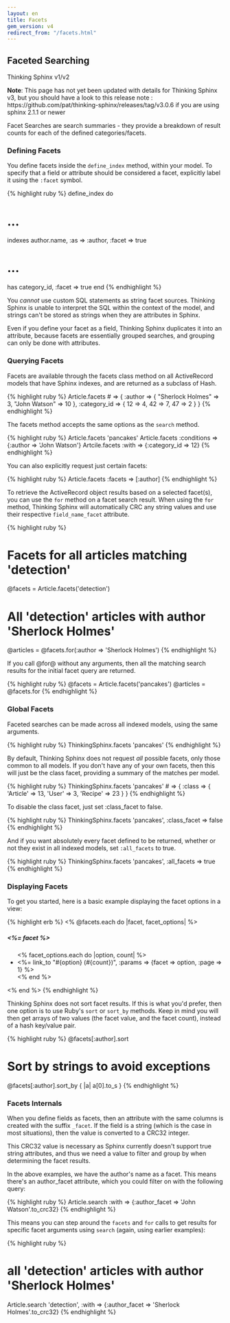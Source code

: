 ```yaml
---
layout: en
title: Facets
gem_version: v4
redirect_from: "/facets.html"
---
```


## Faceted Searching

<div class="note">
  <p class="old">Thinking Sphinx v1/v2</p>
  <p><strong>Note</strong>: This page has not yet been updated with details for Thinking Sphinx v3, but you should have a look to this release note : https://github.com/pat/thinking-sphinx/releases/tag/v3.0.6  if you are using sphinx 2.1.1 or newer</p>

</div>

Facet Searches are search summaries - they provide a breakdown of result counts for each of the defined categories/facets.

### Defining Facets

You define facets inside the `define_index` method, within your model. To specify that a field or attribute should be considered a facet, explicitly label it using the `:facet` symbol.

{% highlight ruby %}
define_index do
  # ...
  indexes author.name, :as => :author, :facet => true

  # ...
  has category_id, :facet => true
end
{% endhighlight %}

You _cannot_ use custom SQL statements as string facet sources. Thinking Sphinx is unable to interpret the SQL within the context of the model, and strings can't be stored as strings when they are attributes in Sphinx.

Even if you define your facet as a field, Thinking Sphinx duplicates it into an attribute, because facets are essentially grouped searches, and grouping can only be done with attributes.

### Querying Facets

Facets are available through the facets class method on all ActiveRecord models that have Sphinx indexes, and are returned as a subclass of Hash.

{% highlight ruby %}
Article.facets # =>
{
  :author => {
    "Sherlock Holmes" => 3,
    "John Watson"     => 10
  },
  :category_id => {
    12 => 4,
    42 => 7,
    47 => 2
  }
}
{% endhighlight %}

The facets method accepts the same options as the `search` method.

{% highlight ruby %}
Article.facets 'pancakes'
Article.facets :conditions => {:author => 'John Watson'}
Artcile.facets :with => {:category_id => 12}
{% endhighlight %}

You can also explicitly request just certain facets:

{% highlight ruby %}
Article.facets :facets => [:author]
{% endhighlight %}

To retrieve the ActiveRecord object results based on a selected facet(s), you can use the `for` method on a facet search result. When using the `for` method, Thinking Sphinx will automatically CRC any string values and use their respective `field_name_facet` attribute.

{% highlight ruby %}
# Facets for all articles matching 'detection'
@facets   = Article.facets('detection')
# All 'detection' articles with author 'Sherlock Holmes'
@articles = @facets.for(:author => 'Sherlock Holmes')
{% endhighlight %}

If you call @for@ without any arguments, then all the matching search results for the initial facet query are returned.

{% highlight ruby %}
@facets   = Article.facets('pancakes')
@articles = @facets.for
{% endhighlight %}

### Global Facets

Faceted searches can be made across all indexed models, using the same arguments.

{% highlight ruby %}
ThinkingSphinx.facets 'pancakes'
{% endhighlight %}

By default, Thinking Sphinx does not request _all_ possible facets, only those common to all models. If you don't have any of your own facets, then this will just be the class facet, providing a summary of the matches per model.

{% highlight ruby %}
ThinkingSphinx.facets 'pancakes' # =>
{
  :class => {
    'Article' => 13,
    'User'    => 3,
    'Recipe'  => 23
  }
}
{% endhighlight %}

To disable the class facet, just set :class_facet to false.

{% highlight ruby %}
ThinkingSphinx.facets 'pancakes', :class_facet => false
{% endhighlight %}

And if you want absolutely every facet defined to be returned, whether or not they exist in all indexed models, set `:all_facets` to true.

{% highlight ruby %}
ThinkingSphinx.facets 'pancakes', :all_facets => true
{% endhighlight %}

### Displaying Facets

To get you started, here is a basic example displaying the facet options in a view:

{% highlight erb %}
<% @facets.each do |facet, facet_options| %>
  <h5><%= facet %></h5>
  <ul>
  <% facet_options.each do |option, count| %>
    <li><%= link_to "#{option} (#{count})",
      :params => {facet => option, :page => 1} %></li>
  <% end %>
  </ul>
<% end %>
{% endhighlight %}

Thinking Sphinx does not sort facet results. If this is what you'd prefer, then one option is to use Ruby's `sort` or `sort_by` methods. Keep in mind you will then get arrays of two values (the facet value, and the facet count), instead of a hash key/value pair.

{% highlight ruby %}
@facets[:author].sort
# Sort by strings to avoid exceptions
@facets[:author].sort_by { |a| a[0].to_s }
{% endhighlight %}

### Facets Internals

When you define fields as facets, then an attribute with the same columns is created with the suffix `_facet`. If the field is a string (which is the case in most situations), then the value is converted to a CRC32 integer.

This CRC32 value is necessary as Sphinx currently doesn't support true string attributes, and thus we need a value to filter and group by when determining the facet results.

In the above examples, we have the author's name as a facet. This means there's an author_facet attribute, which you could filter on with the following query:

{% highlight ruby %}
Article.search :with => {:author_facet => 'John Watson'.to_crc32}
{% endhighlight %}

This means you can step around the `facets` and `for` calls to get results for specific facet arguments using `search` (again, using earlier examples):

{% highlight ruby %}
# all 'detection' articles with author 'Sherlock Holmes'
Article.search 'detection',
  :with => {:author_facet => 'Sherlock Holmes'.to_crc32}
{% endhighlight %}
